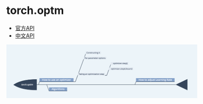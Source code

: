 # torch.optm
* [官方API](https://pytorch.org/docs/stable/optim.html#)    
* [中文API](https://pytorch.apachecn.org/docs/1.2/optim.html)   

![](../../res/torchapi/torch.optim.png)